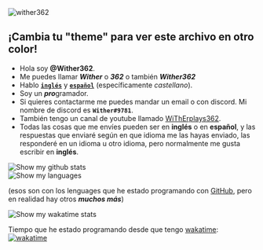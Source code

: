 <img src="https://komarev.com/ghpvc/?username=Wither362&label=Profile%20views&color=0e75b6&style=flat" alt="wither362" />

## ¡Cambia tu "theme" para ver este archivo en otro color!
- Hola soy **@Wither362**.
- Me puedes llamar ***Wither*** o ***362*** o también ***Wither362***
- Hablo [**`inglés`**](https://github.com/Wither362/Wither362/tree/main) y [**`español`**](https://github.com/Wither362/Wither362/tree/Espa%C3%B1ol) (específicamente _castellano_).
- Soy un ***pro***gramador.
- Si quieres contactarme me puedes mandar un email o con discord. Mi nombre de discord es **`Wither#9781`**.
- También tengo un canal de youtube llamado [WiThErplays362](https://www.youtube.com/channel/UCsVr-qBLxT0uSWH037BmlHw).
- Todas las cosas que me envíes pueden ser en **inglés** o en **español**, y las respuestas que enviaré según en que idioma me las hayas enviado, las responderé en un idioma u otro idioma, pero normalmente me gusta escribir en **inglés**.

<picture>
  <source media="(prefers-color-scheme: dark)" srcset="https://github-readme-stats.vercel.app/api?username=Wither362&show_icons=true&theme=aura&locale=es">
  <source media="(prefers-color-scheme: light)" srcset="https://github-readme-stats.vercel.app/api?username=Wither362&show_icons=true&theme=vue&locale=es">
  <img alt="Show my github stats" src="https://github-readme-stats.vercel.app/api?username=Wither362&show_icons=true&theme=blue-green&locale=es">
</picture><br>
<picture>
  <source media="(prefers-color-scheme: dark)" srcset="https://github-readme-stats.vercel.app/api/top-langs/?username=Wither362&theme=aura&langs_count=10&locale=es">
  <source media="(prefers-color-scheme: light)" srcset="https://github-readme-stats.vercel.app/api/top-langs/?username=Wither362&theme=vue&langs_count=10&locale=es">
  <img alt="Show my languages" src="https://github-readme-stats.vercel.app/api/top-langs/?username=Wither362&theme=blue-green&langs_count=10&locale=es">
</picture><br>

(esos son con los lenguages que he estado programando con [GitHub](www.github.com), pero en realidad hay otros ***muchos **más*****)<br>

<picture>
  <source media="(prefers-color-scheme: dark)" srcset="https://github-readme-stats.vercel.app/api/wakatime?username=Wither362&theme=aura&locale=es">
  <source media="(prefers-color-scheme: light)" srcset="https://github-readme-stats.vercel.app/api/wakatime?username=Wither362&theme=vue&locale=es">
  <img alt="Show my wakatime stats" src="https://github-readme-stats.vercel.app/api/wakatime?username=Wither362&theme=blue-green&locale=es">
</picture>

Tiempo que he estado programando desde que tengo [wakatime](https://wakatime.com): [![wakatime](https://wakatime.com/badge/user/794e428c-35bd-4d93-8f0f-8b7a40bdacd9.svg)](https://wakatime.com/@794e428c-35bd-4d93-8f0f-8b7a40bdacd9)
<!---
Wither362/Wither362 is a ✨ special ✨ repository because its `README.md` (this file) appears on your GitHub profile.
You can click the Preview link to take a look at your changes.
--->
